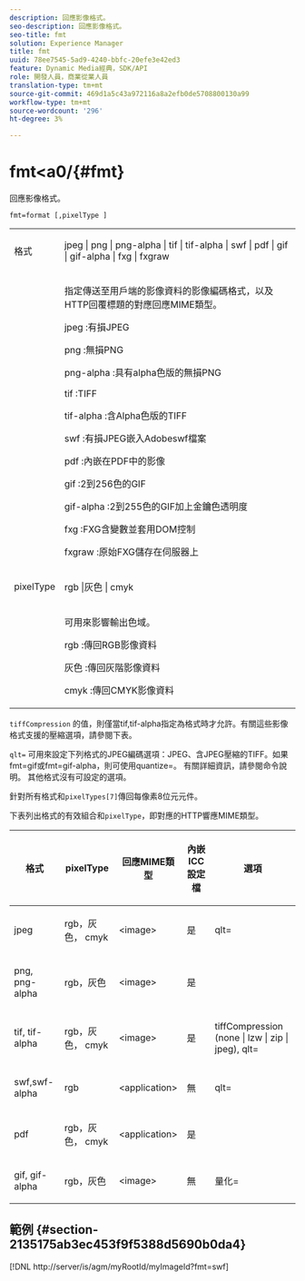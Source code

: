 ```yaml
---
description: 回應影像格式。
seo-description: 回應影像格式。
seo-title: fmt
solution: Experience Manager
title: fmt
uuid: 78ee7545-5ad9-4240-bbfc-20efe3e42ed3
feature: Dynamic Media經典，SDK/API
role: 開發人員，商業從業人員
translation-type: tm+mt
source-git-commit: 469d1a5c43a972116a8a2efb0de5708800130a99
workflow-type: tm+mt
source-wordcount: '296'
ht-degree: 3%

---
```



# fmt&lt;a0/{#fmt}

回應影像格式。

`fmt=format [,pixelType ]`

<table id="simpletable_66FAABB7BD7A4BBB815A570BEA4C1AE8"> 
 <tr class="strow"> 
  <td class="stentry"> <p><span class="codeph"> <span class="varname"> 格式</span> </span> </p></td> 
  <td class="stentry"> <p><span class="codeph"> jpeg | png | png-alpha | tif | tif-alpha | swf | pdf | gif | gif-alpha | fxg | fxgraw</span> </p></td> 
 </tr> 
 <tr class="strow"> 
  <td class="stentry"></td> 
  <td class="stentry"> <p> 指定傳送至用戶端的影像資料的影像編碼格式，以及HTTP回覆標題的對應回應MIME類型。 </p> <p> <span class="codeph">  jpeg </span>:有損JPEG </p> <p> <span class="codeph"> png  </span>:無損PNG </p> <p> <span class="codeph"> png-alpha </span>:具有alpha色版的無損PNG </p> <p> <span class="codeph">  tif  </span>:TIFF </p> <p> <span class="codeph"> tif-alpha  </span>:含Alpha色版的TIFF </p> <p> <span class="codeph">  swf  </span>:有損JPEG嵌入Adobeswf檔案 </p> <p> <span class="codeph"> pdf  </span>:內嵌在PDF中的影像 </p> <p> <span class="codeph"> gif  </span>:2到256色的GIF </p> <p> <span class="codeph"> gif-alpha  </span>:2到255色的GIF加上金鑰色透明度 </p> <p> <span class="codeph"> fxg  </span>:FXG含變數並套用DOM控制 </p> <p> <span class="codeph">  fxgraw  </span>:原始FXG儲存在伺服器上 </p> </td> 
 </tr> 
 <tr class="strow"> 
  <td class="stentry"> <p><span class="codeph"> <span class="varname"> pixelType</span> </span> </p></td> 
  <td class="stentry"> <p><span class="codeph"> rgb |灰色 | cmyk</span> </p></td> 
 </tr> 
 <tr class="strow"> 
  <td class="stentry"></td> 
  <td class="stentry"> <p> 可用來影響輸出色域。 </p> <p> <span class="codeph">  rgb  </span>:傳回RGB影像資料 </p> <p> <span class="codeph"> 灰色 </span>:傳回灰階影像資料 </p> <p> <span class="codeph"> cmyk  </span>:傳回CMYK影像資料 </p> </td> 
 </tr> 
</table>

`tiffCompression` 的值，則僅當tif,tif-alpha指定為格式時才允許。有關這些影像格式支援的壓縮選項，請參閱下表。

`qlt=` 可用來設定下列格式的JPEG編碼選項：JPEG、含JPEG壓縮的TIFF。如果fmt=gif或fmt=gif-alpha，則可使用quantize=。 有關詳細資訊，請參閱命令說明。 其他格式沒有可設定的選項。

針對所有格式和`pixelTypes[7]`傳回每像素8位元元件。

下表列出格式的有效組合和`pixelType`，即對應的HTTP響應MIME類型。

<table id="table_54AFE58185004C74971EFBA845E177B6"> 
 <thead> 
  <tr> 
   <th colname="col1" class="entry"> <p><span class="varname"> 格式</span> </p> </th> 
   <th colname="col2" class="entry"> <p><span class="varname"> pixelType</span> </p> </th> 
   <th colname="col3" class="entry"> <p>回應MIME類型 </p> </th> 
   <th colname="col4" class="entry"> <p>內嵌ICC設定檔 </p> </th> 
   <th colname="col5" class="entry"> <p>選項 </p> </th> 
  </tr> 
 </thead>
 <tbody> 
  <tr> 
   <td> <p>jpeg </p> </td> 
   <td> <p>rgb，灰色， cmyk </p> </td> 
   <td> <p>&lt;image&gt; </p> </td> 
   <td> <p>是 </p> </td> 
   <td> <p><span class="codeph"> qlt=</span> </p> </td> 
  </tr> 
  <tr> 
   <td> <p>png, png-alpha </p> </td> 
   <td> <p>rgb，灰色 </p> </td> 
   <td> <p>&lt;image&gt; </p> </td> 
   <td> <p>是 </p> </td> 
   <td> <p> </p> </td> 
  </tr> 
  <tr> 
   <td> <p>tif, tif-alpha </p> </td> 
   <td> <p>rgb，灰色， cmyk </p> </td> 
   <td> <p>&lt;image&gt; </p> </td> 
   <td> <p>是 </p> </td> 
   <td> <p><span class="codeph"> <span class="varname"> tiffCompression</span> (none | lzw | zip | jpeg), qlt=</span> </p> </td> 
  </tr> 
  <tr> 
   <td> <p>swf,swf-alpha </p> </td> 
   <td> <p>rgb </p> </td> 
   <td> <p>&lt;application&gt; </p> </td> 
   <td> <p>無 </p> </td> 
   <td> <p><span class="codeph"> qlt=  </span> </p> </td> 
  </tr> 
  <tr> 
   <td> <p>pdf </p> </td> 
   <td> <p>rgb，灰色， cmyk </p> </td> 
   <td> <p>&lt;application&gt; </p> </td> 
   <td> <p>是 </p> </td> 
   <td> <p> </p> </td> 
  </tr> 
  <tr> 
   <td> <p>gif, gif-alpha </p> </td> 
   <td> <p>rgb，灰色 </p> </td> 
   <td> <p>&lt;image&gt; </p> </td> 
   <td> <p>無 </p> </td> 
   <td> <p><span class="codeph"> 量化=</span> </p> </td> 
  </tr> 
 </tbody> 
</table>

## 範例 {#section-2135175ab3ec453f9f5388d5690b0da4}

[!DNL http://server/is/agm/myRootId/myImageId?fmt=swf]
